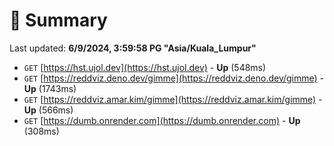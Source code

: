 # 📖 Summary
Last updated: **6/9/2024, 3:59:58 PG "Asia/Kuala_Lumpur"**

- `GET` [https://hst.ujol.dev](https://hst.ujol.dev) - **Up** (548ms)
- `GET` [https://reddviz.deno.dev/gimme](https://reddviz.deno.dev/gimme) - **Up** (1743ms)
- `GET` [https://reddviz.amar.kim/gimme](https://reddviz.amar.kim/gimme) - **Up** (566ms)
- `GET` [https://dumb.onrender.com](https://dumb.onrender.com) - **Up** (308ms)
